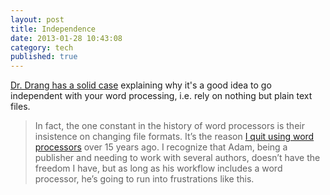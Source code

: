 ```yaml
---
layout: post
title: Independence
date: 2013-01-28 10:43:08
category: tech
published: true
---
```


[Dr. Drang has a solid case](http://www.leancrew.com/all-this/2013/01/kindness-of-strangers/) explaining why it's a good idea to go independent with your word processing, i.e. rely on nothing but plain text files.

> In fact, the one constant in the history of word processors is their insistence on changing file formats. It’s the reason [I quit using word processors](http://www.leancrew.com/all-this/2011/02/text-files-and-me-part-1/) over 15 years ago. I recognize that Adam, being a publisher and needing to work with several authors, doesn’t have the freedom I have, but as long as his workflow includes a word processor, he’s going to run into frustrations like this.